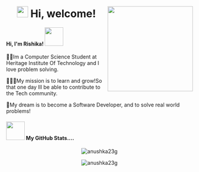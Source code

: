 <h1 align="center"><img src="https://emojis.slackmojis.com/emojis/images/1588315024/8823/hyperkitty.gif?1588315024" width="30" /> Hi, welcome! 
<img align='right' src="https://media.giphy.com/media/ieyl9zmCjO4b4t6qoY/giphy.gif" width="230">
<h4> Hi, I'm Rishika! <img src="https://media.giphy.com/media/mGcNjsfWAjY5AEZNw6/giphy.gif" width="50"></h4>
<p>👩‍🎓Im a Computer Science Student at Heritage Institute Of Technology and I love problem solving.</p>
<p>🏃🏻‍♀️My mission is to learn and grow!So that one day Ill be able to contribute to the Tech community.</p>
<p>🏁My dream is to become a Software Developer, and to solve real world problems!</p>
 
 
 <h4><img src="https://media.giphy.com/media/VgCDAzcKvsR6OM0uWg/giphy.gif" width="50"> My GitHub Stats.... </h4>



<p align="center"> <img align="center" src="https://github-readme-stats.vercel.app/api?username=RishikaGhosh&show_icons=true&theme=radical" alt="anushka23g" /></p>

<p align="center"><img align="center" src="https://github-readme-streak-stats.herokuapp.com/?user=RishikaGhosh&show_icons=true&theme=tokyonight_duo" alt="anushka23g" /></p>


